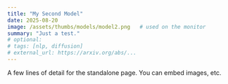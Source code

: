 ```yaml
---
title: "My Second Model"
date: 2025-08-20
image: /assets/thumbs/models/model2.png   # used on the monitor
summary: "Just a test."
# optional:
# tags: [nlp, diffusion]
# external_url: https://arxiv.org/abs/...
---
```

A few lines of detail for the standalone page. You can embed images, etc.